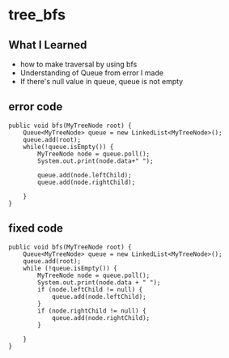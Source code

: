 # tree_bfs

## What I Learned
- how to make traversal by using bfs
- Understanding of Queue from error I made
- If there's null value in queue, queue is not empty

## error code
    public void bfs(MyTreeNode root) {
        Queue<MyTreeNode> queue = new LinkedList<MyTreeNode>();
        queue.add(root);
        while(!queue.isEmpty()) {
            MyTreeNode node = queue.poll();
            System.out.print(node.data+" ");

            queue.add(node.leftChild);
            queue.add(node.rightChild);

        }
    }



## fixed code
    public void bfs(MyTreeNode root) {
        Queue<MyTreeNode> queue = new LinkedList<MyTreeNode>();
        queue.add(root);
        while (!queue.isEmpty()) {
            MyTreeNode node = queue.poll();
            System.out.print(node.data + " ");
            if (node.leftChild != null) {
                queue.add(node.leftChild);
            }
            if (node.rightChild != null) {
                queue.add(node.rightChild);
            }

        }
    }

    
